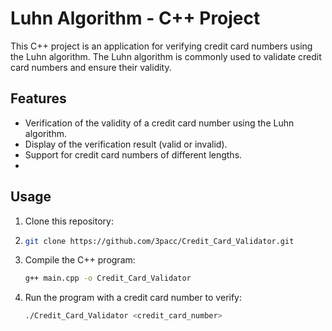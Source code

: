 # Luhn Algorithm - C++ Project

This C++ project is an application for verifying credit card numbers using the Luhn algorithm. The Luhn algorithm is commonly used to validate credit card numbers and ensure their validity.

## Features

- Verification of the validity of a credit card number using the Luhn algorithm.
- Display of the verification result (valid or invalid).
- Support for credit card numbers of different lengths.
- 
## Usage

1. Clone this repository:
2. 
   ```bash
   git clone https://github.com/3pacc/Credit_Card_Validator.git


3. Compile the C++ program:

   ```bash
   g++ main.cpp -o Credit_Card_Validator


4. Run the program with a credit card number to verify:
    ```bash
    ./Credit_Card_Validator <credit_card_number>
